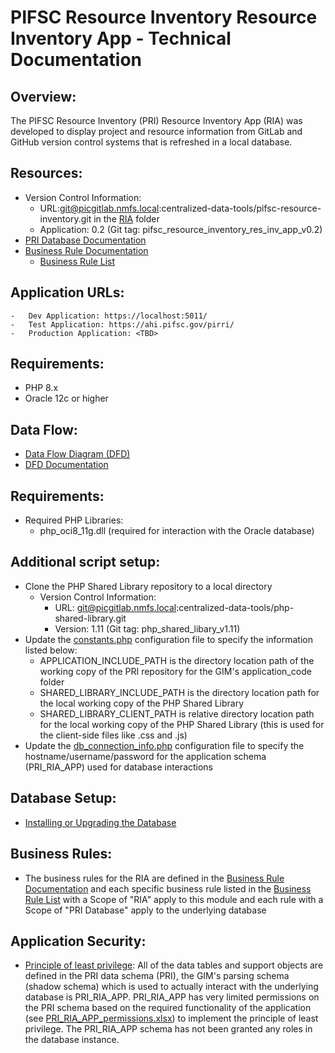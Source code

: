 # PIFSC Resource Inventory Resource Inventory App - Technical Documentation

## Overview:
The PIFSC Resource Inventory (PRI) Resource Inventory App (RIA) was developed to display project and resource information from GitLab and GitHub version control systems that is refreshed in a local database.

## Resources:
-   Version Control Information:
    -   URL:git@picgitlab.nmfs.local:centralized-data-tools/pifsc-resource-inventory.git in the [RIA](../) folder
    -   Application: 0.2 (Git tag: pifsc_resource_inventory_res_inv_app_v0.2)
-   [PRI Database Documentation](../../docs/PIFSC%20Resource%20Inventory%20Database%20Documentation.md)
-   [Business Rule Documentation](../../docs/PIFSC%20Resource%20Inventory%20-%20Business%20Rule%20Documentation.md)
    -   [Business Rule List](../../docs/PRI%20Business%20Rule%20List.xlsx)

## Application URLs:
    -   Dev Application: https://localhost:5011/
    -   Test Application: https://ahi.pifsc.gov/pirri/
    -   Production Application: <TBD>

## Requirements:
-   PHP 8.x
-   Oracle 12c or higher

## Data Flow:
-   [Data Flow Diagram (DFD)](../../docs/DFD/PRI_DFD.drawio.png)
-   [DFD Documentation](../../docs/DFD/PIFSC%20Resource%20Inventory%20Data%20Flow%20Diagram%20Documentation.md)

## Requirements:
-   Required PHP Libraries:
    -   php_oci8_11g.dll (required for interaction with the Oracle database)

## Additional script setup:
-   Clone the PHP Shared Library repository to a local directory
    -   Version Control Information:
        -   URL: git@picgitlab.nmfs.local:centralized-data-tools/php-shared-library.git
        -   Version: 1.11 (Git tag: php_shared_libary_v1.11)
-   Update the [constants.php](../application_code/constants.php) configuration file to specify the information listed below:
    -   APPLICATION_INCLUDE_PATH is the directory location path of the working copy of the PRI repository for the GIM's application_code folder
    -   SHARED_LIBRARY_INCLUDE_PATH is the directory location path for the local working copy of the PHP Shared Library
    -   SHARED_LIBRARY_CLIENT_PATH is relative directory location path for the local working copy of the PHP Shared Library (this is used for the client-side files like .css and .js)
-   Update the [db_connection_info.php](../application_code/functions/db_connection_info.php) configuration file to specify the hostname/username/password for the application schema (PRI_RIA_APP) used for database interactions

## Database Setup:
-   [Installing or Upgrading the Database](../../docs/PIFSC%20Resource%20Inventory%20-%20Installing%20or%20Upgrading%20the%20Database.md)

## Business Rules:
-   The business rules for the RIA are defined in the [Business Rule Documentation](../../docs/PIFSC%20Resource%20Inventory%20-%20Business%20Rule%20Documentation.md) and each specific business rule listed in the [Business Rule List](../../docs/PRI%20Business%20Rule%20List.xlsx) with a Scope of "RIA" apply to this module and each rule with a Scope of "PRI Database" apply to the underlying database

## Application Security:
-   [Principle of least privilege](https://docs.google.com/document/d/15qW2pDHM8bebmNJ76AfC-SgICKQPGmKSiUkXbrZ7OVQ/edit?usp=sharing): All of the data tables and support objects are defined in the PRI data schema (PRI), the GIM's parsing schema (shadow schema) which is used to actually interact with the underlying database is PRI_RIA_APP. PRI_RIA_APP has very limited permissions on the PRI schema based on the required functionality of the application (see [PRI_RIA_APP_permissions.xlsx](./PRI_RIA_APP_permissions.xlsx)) to implement the principle of least privilege. The PRI_RIA_APP schema has not been granted any roles in the database instance.
